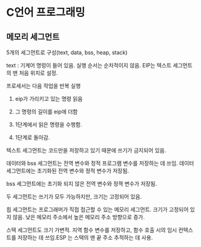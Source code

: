 # C언어 프로그래밍



## 메모리 세그먼트

5개의 세그먼트로 구성(text, data, bss, heap, stack)

text : 기계어 명렁이 들어 있음. 실행 순서는 순차적이지 않음. EIP는 텍스트 세그먼트의 맨 처음 위치로 설정.


프로세서는 다음 작업을 반복 실행

  1. eip가 가리키고 있는 명령 읽음
  
  2. 그 명령의 길이를 eip에 더함
 
  3. 1단계에서 읽은 명령을 수행함.
  
  4. 1단계로 돌아감.
  
  
  
텍스트 세그먼트는 코드만을 저장하고 있기 때문에 쓰기가 금지되어 있음.




데이터와 bss 세그먼트는 전역 변수와 정적 프로그램 변수를 저장하는 데 쓰임. 데이터 세그먼트에는 초기화된 전역 변수와 정적 변수가 저장됨.

bss 세그먼트에는 초기화 되지 않은 전역 변수와 정젹 변수가 저장됨. 

두 세그먼트는 쓰기가 모두 가능하지만, 크기는 고정되어 있음.



힙 세그먼트는 프로그래머가 직접 접근할 수 있는 메모리 세그먼트. 크기가 고정되어 있지 않음. 낮은 메모리 주소에서 높은 메모리 주소 방향으로 증가.



스택 세그먼트도 크기 가변적. 지역 함수 변수를 저장하고, 함수 호출 시의 임시 컨텍스트를 저장하는 데 쓰임.ESP 는 스택의 맨 끝 주소 추적하는 데 사용.
